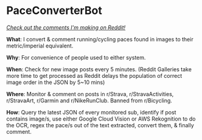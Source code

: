 # PaceConverterBot

[*Check out the comments I'm making on Reddit!*](https://www.reddit.com/user/PaceConverterBot/)

**What**: I convert & comment running/cycling paces found in images to their metric/imperial equivalent.

**Why**: For convenience of people used to either system.

**When**: Check for new image posts every 5 minutes. (Reddit Galleries take more time to get processed as Reddit delays the population of correct image order in the JSON by 5~10 mins)

**Where**: Monitor & comment on posts in r/Strava, r/StravaActivities, r/StravaArt, r/Garmin and r/NikeRunClub. Banned from r/Bicycling.

**How**: Query the latest JSON of every monitored sub, identify if post contains image/s, use either Google Cloud Vision or AWS Rekognition to do the OCR, regex the pace/s out of the text extracted, convert them, & finally comment.
